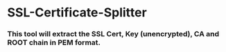 # SSL-Certificate-Splitter
### This tool will extract the SSL Cert, Key (unencrypted), CA and ROOT chain in PEM format.
